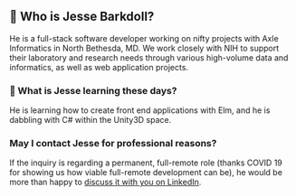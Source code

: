 ## 🔎 Who is Jesse Barkdoll?

He is a full-stack software developer working on nifty projects with Axle Informatics in North Bethesda, MD. We work closely with NIH to support their laboratory and research needs through various high-volume data and informatics, as well as web application projects.

### 🌳 What is Jesse learning these days?

He is learning how to create front end applications with Elm, and he is dabbling with C# within the Unity3D space.

### May I contact Jesse for professional reasons?

If the inquiry is regarding a permanent, full-remote role (thanks COVID 19 for showing us how viable full-remote development can be), he would be more than happy to [discuss it with you on LinkedIn](https://www.linkedin.com/in/jessebarkdoll/).

